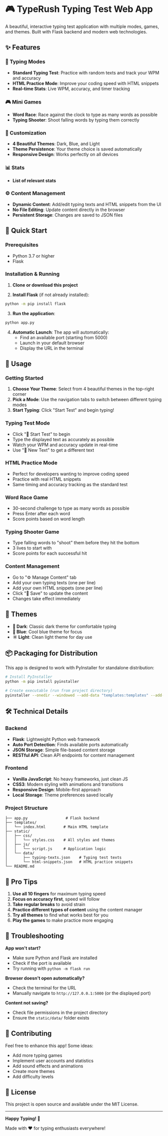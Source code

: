 # 🎮 TypeRush Typing Test Web App

A beautiful, interactive typing test application with multiple modes, games, and themes. Built with Flask backend and modern web technologies.

## ✨ Features

### 🎯 Typing Modes
- **Standard Typing Test**: Practice with random texts and track your WPM and accuracy
- **HTML Practice Mode**: Improve your coding speed with HTML snippets
- **Real-time Stats**: Live WPM, accuracy, and timer tracking

### 🎮 Mini Games
- **Word Race**: Race against the clock to type as many words as possible
- **Typing Shooter**: Shoot falling words by typing them correctly

### 🎨 Customization
- **4 Beautiful Themes**: Dark, Blue, and Light
- **Theme Persistence**: Your theme choice is saved automatically
- **Responsive Design**: Works perfectly on all devices
### 📊 Stats
- **List of relevant stats**
### ⚙️ Content Management
- **Dynamic Content**: Add/edit typing texts and HTML snippets from the UI
- **No File Editing**: Update content directly in the browser
- **Persistent Storage**: Changes are saved to JSON files

## 🚀 Quick Start

### Prerequisites
- Python 3.7 or higher
- Flask

### Installation & Running

1. **Clone or download this project**

2. **Install Flask** (if not already installed):
```bash
python -m pip install flask
```

3. **Run the application**:
```bash
python app.py
```

4. **Automatic Launch**: The app will automatically:
   - Find an available port (starting from 5000)
   - Launch in your default browser
   - Display the URL in the terminal

## 📱 Usage

### Getting Started
1. **Choose Your Theme**: Select from 4 beautiful themes in the top-right corner
2. **Pick a Mode**: Use the navigation tabs to switch between different typing modes
3. **Start Typing**: Click "Start Test" and begin typing!

### Typing Test Mode
- Click "🚀 Start Test" to begin
- Type the displayed text as accurately as possible
- Watch your WPM and accuracy update in real-time
- Use "📄 New Text" to get a different text

### HTML Practice Mode
- Perfect for developers wanting to improve coding speed
- Practice with real HTML snippets
- Same timing and accuracy tracking as the standard test

### Word Race Game
- 30-second challenge to type as many words as possible
- Press Enter after each word
- Score points based on word length

### Typing Shooter Game
- Type falling words to "shoot" them before they hit the bottom
- 3 lives to start with
- Score points for each successful hit

### Content Management
- Go to "⚙️ Manage Content" tab
- Add your own typing texts (one per line)
- Add your own HTML snippets (one per line)
- Click "💾 Save" to update the content
- Changes take effect immediately

## 🎨 Themes

- **🌙 Dark**: Classic dark theme for comfortable typing
- **💙 Blue**: Cool blue theme for focus
- **☀️ Light**: Clean light theme for day use

## 📦 Packaging for Distribution

This app is designed to work with PyInstaller for standalone distribution:

```bash
# Install PyInstaller
python -m pip install pyinstaller

# Create executable (run from project directory)
pyinstaller --onedir --windowed --add-data "templates:templates" --add-data "static:static" app.py
```

## 🛠️ Technical Details

### Backend
- **Flask**: Lightweight Python web framework
- **Auto Port Detection**: Finds available ports automatically
- **JSON Storage**: Simple file-based content storage
- **RESTful API**: Clean API endpoints for content management

### Frontend
- **Vanilla JavaScript**: No heavy frameworks, just clean JS
- **CSS3**: Modern styling with animations and transitions
- **Responsive Design**: Mobile-first approach
- **Local Storage**: Theme preferences saved locally

### Project Structure
```
├── app.py                 # Flask backend
├── templates/
│   └── index.html        # Main HTML template
├── static/
│   ├── css/
│   │   └── styles.css    # All styles and themes
│   ├── js/
│   │   └── script.js     # Application logic
│   └── data/
│       ├── typing-texts.json    # Typing test texts
│       └── html-snippets.json   # HTML practice snippets
└── README.md
```

## 🎯 Pro Tips

1. **Use all 10 fingers** for maximum typing speed
2. **Focus on accuracy first**, speed will follow
3. **Take regular breaks** to avoid strain
4. **Practice different types of content** using the content manager
5. **Try all themes** to find what works best for you
6. **Play the games** to make practice more engaging

## 🐛 Troubleshooting

**App won't start?**
- Make sure Python and Flask are installed
- Check if the port is available
- Try running with `python -m flask run`

**Browser doesn't open automatically?**
- Check the terminal for the URL
- Manually navigate to `http://127.0.0.1:5000` (or the displayed port)

**Content not saving?**
- Check file permissions in the project directory
- Ensure the `static/data/` folder exists

## 🤝 Contributing

Feel free to enhance this app! Some ideas:
- Add more typing games
- Implement user accounts and statistics
- Add sound effects and animations
- Create more themes
- Add difficulty levels

## 📄 License

This project is open source and available under the MIT License.

---

**Happy Typing! 🎉**

Made with ❤️ for typing enthusiasts everywhere!